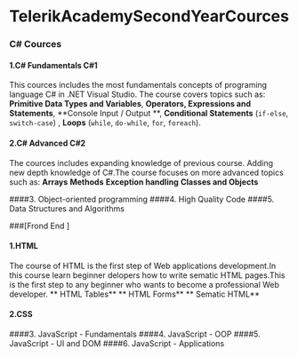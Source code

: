 # TelerikAcademySecondYearCources

### C# Cources

#### 1.C# Fundamentals C#1
This cources includes the most fundamentals concepts of programing language C# in .NET Visual Studio. The course covers topics such as: **Primitive Data Types and Variables**, **Operators, Expressions and Statements**, **Console Input / Output **, **Conditional Statements**  (`if-else`, `switch-case`) , **Loops** (`while`, `do-while`, `for`, `foreach`).

#### 2.C# Advanced C#2
The cources includes expanding knowledge of previous course. Adding new depth knowledge of C#.The course focuses on more advanced topics such as:
**Arrays**
**Methods** 
**Exception handling** 
**Classes and Objects**

####3. Object-oriented programming
####4. High Quality Code
####5. Data Structures and Algorithms

###[Frond End ]

#### 1.HTML
The course of HTML is the first step of Web applications development.In this course learn beginner delopers how to write sematic HTML pages.This is the first step to any beginner who wants to become a professional  Web developer.
** HTML Tables**
** HTML Forms**
** Sematic HTML**

#### 2.CSS


####3. JavaScript - Fundamentals
####4. JavaScript - OOP
####5. JavaScript - UI and DOM
####6. JavaScript - Applications

